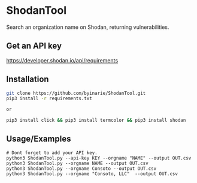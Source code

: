 # ShodanTool

Search an organization name on Shodan, returning vulnerabilities.

## Get an API key

https://developer.shodan.io/api/requirements

## Installation

```bash
git clone https://github.com/byinarie/ShodanTool.git
pip3 install -r requirements.txt

or

pip3 install click && pip3 install termcolor && pip3 install shodan
```

## Usage/Examples

```
# Dont forget to add your API key.
python3 ShodanTool.py --api-key KEY --orgname "NAME" --output OUT.csv
python3 ShodanTool.py --orgname NAME --output OUT.csv
python3 ShodanTool.py --orgname Consoto --output OUT.csv
python3 ShodanTool.py --orgname "Consoto, LLC"  --output OUT.csv
```
